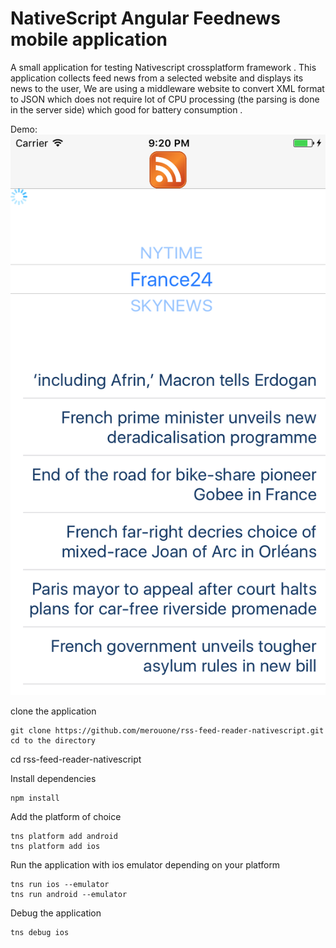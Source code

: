 # NativeScript Angular Feednews mobile application

A small application for testing Nativescript crossplatform framework .
This application collects feed news from a selected website and displays its news  to the user,
We are using a middleware website to convert XML format to JSON which does not require
lot of CPU processing (the parsing is done in the server side) which good for battery consumption  .


Demo: 
![alt text](./images/img2.png) 





clone the application 


```
git clone https://github.com/merouone/rss-feed-reader-nativescript.git
cd to the directory
```

cd rss-feed-reader-nativescript

Install dependencies 
```
npm install 
```
Add the platform of choice 
```
tns platform add android
tns platform add ios
```

Run the application with ios emulator depending on your platform
```
tns run ios --emulator
tns run android --emulator
```


Debug the application 
```
tns debug ios
```
